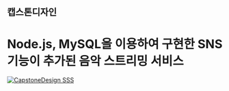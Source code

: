 ## 캡스톤디자인 

# Node.js, MySQL을 이용하여 구현한 SNS기능이 추가된 음악 스트리밍 서비스



[![CapstoneDesign SSS](http://img.youtube.com/vi/4HKUNP69eHA/0.jpg)](https://www.youtube.com/watch?v=4HKUNP69eHA) 
